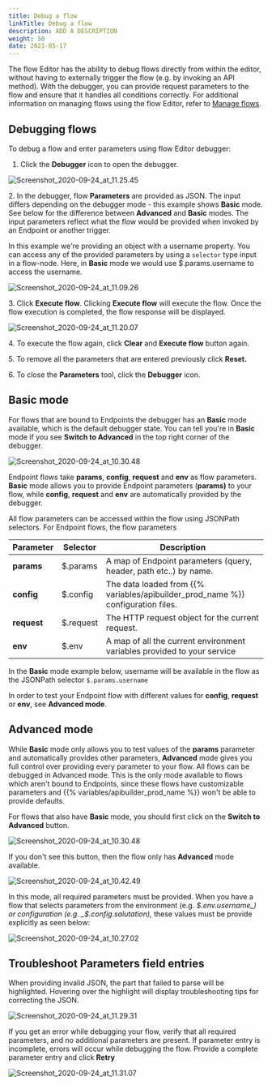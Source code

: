 ```yaml
---
title: Debug a flow
linkTitle: Debug a flow
description: ADD A DESCRIPTION
weight: 50
date: 2021-05-17
---
```


The flow Editor has the ability to debug flows directly from within the editor, without having to externally trigger the flow (e.g. by invoking an API method). With the debugger, you can provide request parameters to the flow and ensure that it handles all conditions correctly. For additional information on managing flows using the flow Editor, refer to [Manage flows](/docs/developer_guide/flows/manage_flows/).

## Debugging flows

To debug a flow and enter parameters using flow Editor debugger:

1. Click the **Debugger** icon to open the debugger.

![Screenshot_2020-09-24_at_11.25.45](/Images/Screenshot_2020-09-24_at_11.25.45.png)

2\. In the debugger, flow **Parameters** are provided as JSON. The input differs depending on the debugger mode - this example shows **Basic** mode. See below for the difference between **Advanced** and **Basic** modes. The input parameters reflect what the flow would be provided when invoked by an Endpoint or another trigger.

In this example we're providing an object with a username property. You can access any of the provided parameters by using a `selector` type input in a flow-node. Here, in **Basic** mode we would use $.params.username to access the username.

![Screenshot_2020-09-24_at_11.09.26](/Images/Screenshot_2020-09-24_at_11.09.26.png)

3\. Click **Execute flow**. Clicking **Execute flow** will execute the flow. Once the flow execution is completed, the flow response will be displayed.

![Screenshot_2020-09-24_at_11.20.07](/Images/Screenshot_2020-09-24_at_11.20.07.png)

4\. To execute the flow again, click **Clear** and **Execute flow** button again.

5\. To remove all the parameters that are entered previously click **Reset.**

6\. To close the **Parameters** tool, click the **Debugger** icon.

## Basic mode

For flows that are bound to Endpoints the debugger has an **Basic** mode available, which is the default debugger state. You can tell you're in **Basic** mode if you see **Switch to Advanced** in the top right corner of the debugger.

![Screenshot_2020-09-24_at_10.30.48](/Images/Screenshot_2020-09-24_at_10.30.48.png)

Endpoint flows take **params**, **config**, **request** and **env** as flow parameters. **Basic** mode allows you to provide Endpoint parameters (**params)** to your flow, while **config**, **request** and **env** are automatically provided by the debugger.

All flow parameters can be accessed within the flow using JSONPath selectors. For Endpoint flows, the flow parameters

| Parameter | Selector | Description |
| --- | --- | --- |
| **params** | $.params | A map of Endpoint parameters (query, header, path etc..) by name. |
| **config** | $.config | The data loaded from {{% variables/apibuilder_prod_name %}} configuration files. |
| **request** | $.request | The HTTP request object for the current request. |
| **env** | $.env | A map of all the current environment variables provided to your service |

In the **Basic** mode example below, username will be available in the flow as the JSONPath selector `$.params.username`

In order to test your Endpoint flow with different values for **config**, **request** or **env**, see **Advanced mode**.

## Advanced mode

While **Basic** mode only allows you to test values of the **params** parameter and automatically provides other parameters, **Advanced** mode gives you full control over providing every parameter to your flow. All flows can be debugged in Advanced mode. This is the only mode available to flows which aren't bound to Endpoints, since these flows have customizable parameters and {{% variables/apibuilder_prod_name %}} won't be able to provide defaults.

For flows that also have **Basic** mode, you should first click on the **Switch to Advanced** button.

![Screenshot_2020-09-24_at_10.30.48](/Images/Screenshot_2020-09-24_at_10.30.48.png)

If you don't see this button, then the flow only has **Advanced** mode available.

![Screenshot_2020-09-24_at_10.42.49](/Images/Screenshot_2020-09-24_at_10.42.49.png)

In this mode, all required parameters must be provided. When you have a flow that selects parameters from the environment (e.g. _$.env.username_) or configuration (e.g. _$.config.salutation),_ these values must be provide explicitly as seen below:

![Screenshot_2020-09-24_at_10.27.02](/Images/Screenshot_2020-09-24_at_10.27.02.png)

## Troubleshoot Parameters field entries

When providing invalid JSON, the part that failed to parse will be highlighted. Hovering over the highlight will display troubleshooting tips for correcting the JSON.

![Screenshot_2020-09-24_at_11.29.31](/Images/Screenshot_2020-09-24_at_11.29.31.png)

If you get an error while debugging your flow, verify that all required parameters, and no additional parameters are present. If parameter entry is incomplete, errors will occur while debugging the flow. Provide a complete parameter entry and click **Retry**

![Screenshot_2020-09-24_at_11.31.07](/Images/Screenshot_2020-09-24_at_11.31.07.png)
